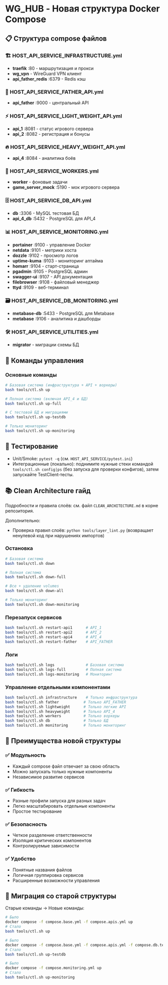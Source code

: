 # WG_HUB - Новая структура Docker Compose

## 📋 Структура compose файлов

### 🏗️ **HOST_API_SERVICE_INFRASTRUCTURE.yml**
- **traefik** :80 - маршрутизация и прокси
- **wg_vpn** - WireGuard VPN клиент  
- **api_father_redis** :6379 - Redis кэш

### 🎯 **HOST_API_SERVICE_FATHER_API.yml**
- **api_father** :9000 - центральный API

### ⚡ **HOST_API_SERVICE_LIGHT_WEIGHT_API.yml**
- **api_1** :8081 - статус игрового сервера
- **api_2** :8082 - регистрация и бонусы

### 🔥 **HOST_API_SERVICE_HEAVY_WEIGHT_API.yml**
- **api_4** :8084 - аналитика боёв

### 👷 **HOST_API_SERVICE_WORKERS.yml**
- **worker** - фоновые задачи
- **game_server_mock** :5190 - мок игрового сервера

### 🗄️ **HOST_API_SERVICE_DB_API.yml**
- **db** :3306 - MySQL тестовая БД
- **api_4_db** :5432 - PostgreSQL для API_4

### 📊 **HOST_API_SERVICE_MONITORING.yml**
- **portainer** :9100 - управление Docker
- **netdata** :9101 - метрики хоста
- **dozzle** :9102 - просмотр логов
- **uptime-kuma** :9103 - мониторинг аптайма
- **homarr** :9104 - старт-страница
- **pgadmin** :9105 - PostgreSQL админ
- **swagger-ui** :9107 - API документация
- **filebrowser** :9108 - файловый менеджер
- **ttyd** :9109 - веб-терминал

### 🗃️ **HOST_API_SERVICE_DB_MONITORING.yml**
- **metabase-db** :5433 - PostgreSQL для Metabase
- **metabase** :9106 - аналитика и дашборды

### 🛠️ **HOST_API_SERVICE_UTILITIES.yml**
- **migrator** - миграции схемы БД

## 🚀 Команды управления

### Основные команды
```bash
# Базовая система (инфраструктура + API + воркеры)
bash tools/ctl.sh up

# Полная система (включая API_4 и БД)
bash tools/ctl.sh up-full

# С тестовой БД и миграциями
bash tools/ctl.sh up-testdb

# Только мониторинг
bash tools/ctl.sh up-monitoring
```

## 🧪 Тестирование

- Unit/Smoke: `pytest -q` (см. `HOST_API_SERVICE/pytest.ini`)
- Интеграционные (локально): поднимите нужные стеки командой `tools/ctl.sh config|ps` (без запуска для проверки конфигов), затем запускайте TestClient‑тесты.

## 📚 Clean Architecture гайд

Подробности и правила слоёв: см. файл `CLEAN_ARCHITECTURE.md` в корне репозитория.

Дополнительно:
- Проверка правил слоёв: `python tools/layer_lint.py` (возвращает ненулевой код при нарушениях импортов)

### Остановка
```bash
# Базовая система
bash tools/ctl.sh down

# Полная система
bash tools/ctl.sh down-full

# Все + удаление volumes
bash tools/ctl.sh down-all

# Только мониторинг
bash tools/ctl.sh down-monitoring
```

### Перезапуск сервисов
```bash
bash tools/ctl.sh restart-api1      # API_1
bash tools/ctl.sh restart-api2      # API_2  
bash tools/ctl.sh restart-api4      # API_4
bash tools/ctl.sh restart-father    # API_FATHER
```

### Логи
```bash
bash tools/ctl.sh logs              # Базовая система
bash tools/ctl.sh logs-full         # Полная система
bash tools/ctl.sh logs-monitoring   # Мониторинг
```

### Управление отдельными компонентами
```bash
bash tools/ctl.sh infrastructure    # Только инфраструктура
bash tools/ctl.sh father           # Только API_FATHER
bash tools/ctl.sh lightweight      # Только легкие API
bash tools/ctl.sh heavyweight      # Только API_4
bash tools/ctl.sh workers          # Только воркеры
bash tools/ctl.sh db               # Только БД
bash tools/ctl.sh monitoring       # Только мониторинг
```

## 🎯 Преимущества новой структуры

### ✅ **Модульность**
- Каждый compose файл отвечает за свою область
- Можно запускать только нужные компоненты
- Независимое развитие сервисов

### ✅ **Гибкость**
- Разные профили запуска для разных задач
- Легко масштабировать отдельные компоненты
- Простое тестирование

### ✅ **Безопасность**
- Четкое разделение ответственности
- Изоляция критических компонентов
- Контролируемые зависимости

### ✅ **Удобство**
- Понятные названия файлов
- Логичная группировка сервисов
- Расширенные возможности управления

## 🔄 Миграция со старой структуры

Старые команды → Новые команды:
```bash
# Было
docker compose -f compose.base.yml -f compose.apis.yml up
# Стало  
bash tools/ctl.sh up

# Было
docker compose -f compose.base.yml -f compose.apis.yml -f compose.db.test.yml up
# Стало
bash tools/ctl.sh up-testdb

# Было
docker compose -f compose.monitoring.yml up
# Стало
bash tools/ctl.sh up-monitoring
```

